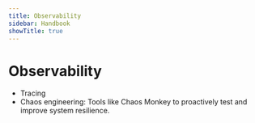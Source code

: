 ```yaml
---
title: Observability
sidebar: Handbook
showTitle: true
---
```


# Observability

- Tracing
- Chaos engineering: Tools like Chaos Monkey to proactively test and improve system resilience.